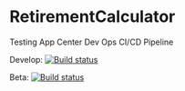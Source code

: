 # RetirementCalculator
Testing App Center Dev Ops CI/CD Pipeline

Develop: [![Build status](https://build.appcenter.ms/v0.1/apps/7eb0e8e5-bd79-4485-8d79-aa6f4ff94c25/branches/develop/badge)](https://appcenter.ms)

Beta: [![Build status](https://build.appcenter.ms/v0.1/apps/7eb0e8e5-bd79-4485-8d79-aa6f4ff94c25/branches/beta/badge)](https://appcenter.ms)
